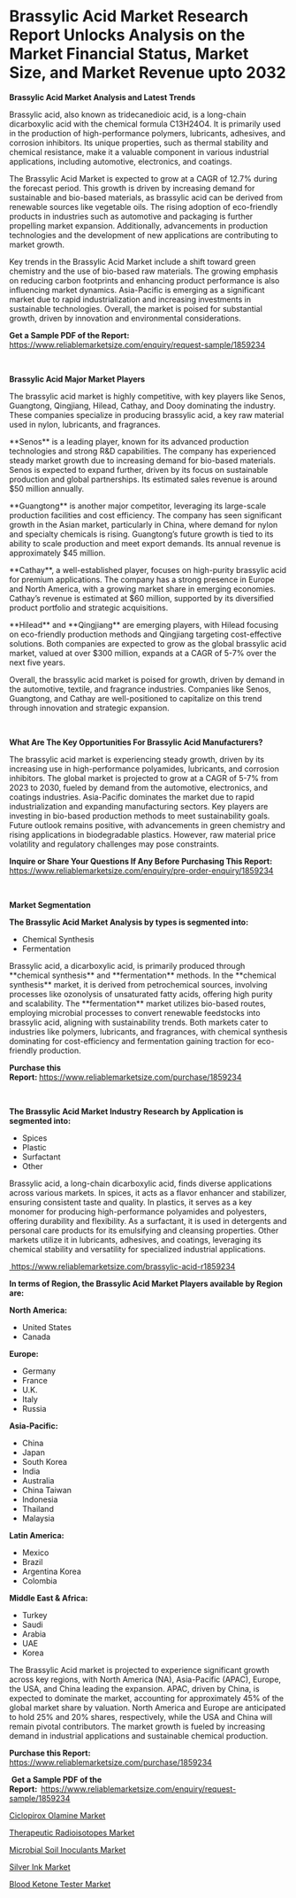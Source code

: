 <p><h1>Brassylic Acid Market Research Report Unlocks Analysis on the Market Financial Status, Market Size, and Market Revenue upto 2032</h1></p><p><strong>Brassylic Acid Market Analysis and Latest Trends</strong></p>
<p><p>Brassylic acid, also known as tridecanedioic acid, is a long-chain dicarboxylic acid with the chemical formula C13H24O4. It is primarily used in the production of high-performance polymers, lubricants, adhesives, and corrosion inhibitors. Its unique properties, such as thermal stability and chemical resistance, make it a valuable component in various industrial applications, including automotive, electronics, and coatings.</p><p>The Brassylic Acid Market is expected to grow at a CAGR of 12.7% during the forecast period. This growth is driven by increasing demand for sustainable and bio-based materials, as brassylic acid can be derived from renewable sources like vegetable oils. The rising adoption of eco-friendly products in industries such as automotive and packaging is further propelling market expansion. Additionally, advancements in production technologies and the development of new applications are contributing to market growth.</p><p>Key trends in the Brassylic Acid Market include a shift toward green chemistry and the use of bio-based raw materials. The growing emphasis on reducing carbon footprints and enhancing product performance is also influencing market dynamics. Asia-Pacific is emerging as a significant market due to rapid industrialization and increasing investments in sustainable technologies. Overall, the market is poised for substantial growth, driven by innovation and environmental considerations.</p></p>
<p><strong>Get a Sample PDF of the Report:&nbsp;</strong> <a href="https://www.reliablemarketsize.com/enquiry/request-sample/1859234?utm_campaign=1901&utm_medium=2&utm_source=Github&utm_content=ia&utm_term=24012025&utm_id=brassylic-acid">https://www.reliablemarketsize.com/enquiry/request-sample/1859234</a></p>
<p>&nbsp;</p>
<p><strong>Brassylic Acid Major Market Players</strong></p>
<p><p>The brassylic acid market is highly competitive, with key players like Senos, Guangtong, Qingjiang, Hilead, Cathay, and Dooy dominating the industry. These companies specialize in producing brassylic acid, a key raw material used in nylon, lubricants, and fragrances.</p><p>**Senos** is a leading player, known for its advanced production technologies and strong R&D capabilities. The company has experienced steady market growth due to increasing demand for bio-based materials. Senos is expected to expand further, driven by its focus on sustainable production and global partnerships. Its estimated sales revenue is around $50 million annually.</p><p>**Guangtong** is another major competitor, leveraging its large-scale production facilities and cost efficiency. The company has seen significant growth in the Asian market, particularly in China, where demand for nylon and specialty chemicals is rising. Guangtong’s future growth is tied to its ability to scale production and meet export demands. Its annual revenue is approximately $45 million.</p><p>**Cathay**, a well-established player, focuses on high-purity brassylic acid for premium applications. The company has a strong presence in Europe and North America, with a growing market share in emerging economies. Cathay’s revenue is estimated at $60 million, supported by its diversified product portfolio and strategic acquisitions.</p><p>**Hilead** and **Qingjiang** are emerging players, with Hilead focusing on eco-friendly production methods and Qingjiang targeting cost-effective solutions. Both companies are expected to grow as the global brassylic acid market, valued at over $300 million, expands at a CAGR of 5-7% over the next five years.</p><p>Overall, the brassylic acid market is poised for growth, driven by demand in the automotive, textile, and fragrance industries. Companies like Senos, Guangtong, and Cathay are well-positioned to capitalize on this trend through innovation and strategic expansion.</p></p>
<p>&nbsp;</p>
<p><strong>What Are The Key Opportunities For Brassylic Acid Manufacturers?</strong></p>
<p><p>The brassylic acid market is experiencing steady growth, driven by its increasing use in high-performance polyamides, lubricants, and corrosion inhibitors. The global market is projected to grow at a CAGR of 5-7% from 2023 to 2030, fueled by demand from the automotive, electronics, and coatings industries. Asia-Pacific dominates the market due to rapid industrialization and expanding manufacturing sectors. Key players are investing in bio-based production methods to meet sustainability goals. Future outlook remains positive, with advancements in green chemistry and rising applications in biodegradable plastics. However, raw material price volatility and regulatory challenges may pose constraints.</p></p>
<p><strong>Inquire or Share Your Questions If Any Before Purchasing This Report:</strong> <a href="https://www.reliablemarketsize.com/enquiry/pre-order-enquiry/1859234?utm_campaign=1901&utm_medium=2&utm_source=Github&utm_content=ia&utm_term=24012025&utm_id=brassylic-acid">https://www.reliablemarketsize.com/enquiry/pre-order-enquiry/1859234</a></p>
<p>&nbsp;</p>
<p><strong>Market Segmentation</strong></p>
<p><strong>The Brassylic Acid Market Analysis by types is segmented into:</strong></p>
<p><ul><li>Chemical Synthesis</li><li>Fermentation</li></ul></p>
<p><p>Brassylic acid, a dicarboxylic acid, is primarily produced through **chemical synthesis** and **fermentation** methods. In the **chemical synthesis** market, it is derived from petrochemical sources, involving processes like ozonolysis of unsaturated fatty acids, offering high purity and scalability. The **fermentation** market utilizes bio-based routes, employing microbial processes to convert renewable feedstocks into brassylic acid, aligning with sustainability trends. Both markets cater to industries like polymers, lubricants, and fragrances, with chemical synthesis dominating for cost-efficiency and fermentation gaining traction for eco-friendly production.</p></p>
<p><strong>Purchase this Report:&nbsp;</strong><a href="https://www.reliablemarketsize.com/purchase/1859234?utm_campaign=1901&utm_medium=2&utm_source=Github&utm_content=ia&utm_term=24012025&utm_id=brassylic-acid">https://www.reliablemarketsize.com/purchase/1859234</a></p>
<p>&nbsp;</p>
<p><strong>The Brassylic Acid Market Industry Research by Application is segmented into:</strong></p>
<p><ul><li>Spices</li><li>Plastic</li><li>Surfactant</li><li>Other</li></ul></p>
<p><p>Brassylic acid, a long-chain dicarboxylic acid, finds diverse applications across various markets. In spices, it acts as a flavor enhancer and stabilizer, ensuring consistent taste and quality. In plastics, it serves as a key monomer for producing high-performance polyamides and polyesters, offering durability and flexibility. As a surfactant, it is used in detergents and personal care products for its emulsifying and cleansing properties. Other markets utilize it in lubricants, adhesives, and coatings, leveraging its chemical stability and versatility for specialized industrial applications.</p></p>
<p><a href="https://www.reliablemarketsize.com/brassylic-acid-r1859234?utm_campaign=1901&utm_medium=2&utm_source=Github&utm_content=ia&utm_term=24012025&utm_id=brassylic-acid">&nbsp;https://www.reliablemarketsize.com/brassylic-acid-r1859234</a></p>
<p><strong>In terms of Region, the Brassylic Acid Market Players available by Region are:</strong></p>
<p>
    <p> <strong> North America: </strong>
        <ul>
            <li>United States</li>
            <li>Canada</li>
        </ul>
        </p> 
    <p> <strong> Europe: </strong>
        <ul>
            <li>Germany</li>
            <li>France</li>
            <li>U.K.</li>
            <li>Italy</li>
            <li>Russia</li>
        </ul>
        </p> 
    <p> <strong> Asia-Pacific: </strong>
        <ul>
            <li>China</li>
            <li>Japan</li>
            <li>South Korea</li>
            <li>India</li>
            <li>Australia</li>
            <li>China Taiwan</li>
            <li>Indonesia</li>
            <li>Thailand</li>
            <li>Malaysia</li>
        </ul>
        </p> 
    <p> <strong> Latin America: </strong>
        <ul>
            <li>Mexico</li>
            <li>Brazil</li>
            <li>Argentina Korea</li>
            <li>Colombia</li>
        </ul>
        </p> 
    <p> <strong> Middle East & Africa: </strong>
        <ul>
            <li>Turkey</li>
            <li>Saudi</li>
            <li>Arabia</li>
            <li>UAE</li>
            <li>Korea</li>
        </ul>
    </p>
    </p>
<p><p>The Brassylic Acid market is projected to experience significant growth across key regions, with North America (NA), Asia-Pacific (APAC), Europe, the USA, and China leading the expansion. APAC, driven by China, is expected to dominate the market, accounting for approximately 45% of the global market share by valuation. North America and Europe are anticipated to hold 25% and 20% shares, respectively, while the USA and China will remain pivotal contributors. The market growth is fueled by increasing demand in industrial applications and sustainable chemical production.</p></p>
<p><strong>Purchase this Report: </strong><a href="https://www.reliablemarketsize.com/purchase/1859234?utm_campaign=1901&utm_medium=2&utm_source=Github&utm_content=ia&utm_term=24012025&utm_id=brassylic-acid">https://www.reliablemarketsize.com/purchase/1859234</a></p>
<p>&nbsp;<strong>Get a Sample PDF of the Report:&nbsp;&nbsp;</strong><a href="https://www.reliablemarketsize.com/enquiry/request-sample/1859234?utm_campaign=1901&utm_medium=2&utm_source=Github&utm_content=ia&utm_term=24012025&utm_id=brassylic-acid">https://www.reliablemarketsize.com/enquiry/request-sample/1859234</a></p>
<p><strong></strong></p>
<p><p><a href="https://www.linkedin.com/pulse/industry-projections-global-ciclopirox-olamine-market-by6we?utm_campaign=1901&utm_medium=2&utm_source=Github&utm_content=ia&utm_term=24012025&utm_id=brassylic-acid">Ciclopirox Olamine Market</a></p><p><a href="https://www.linkedin.com/pulse/international-therapeutic-radioisotopes-market-growing-buz3e?utm_campaign=1901&utm_medium=2&utm_source=Github&utm_content=ia&utm_term=24012025&utm_id=brassylic-acid">Therapeutic Radioisotopes Market</a></p><p><a href="https://www.linkedin.com/pulse/future-revenue-demand-forecast-microbial-soil-inoculants-go5qc?utm_campaign=1901&utm_medium=2&utm_source=Github&utm_content=ia&utm_term=24012025&utm_id=brassylic-acid">Microbial Soil Inoculants Market</a></p><p><a href="https://github.com/benhaeneye/Market-Research-Report-List-1/blob/main/silver-ink-market.md?utm_campaign=1901&utm_medium=2&utm_source=Github&utm_content=ia&utm_term=24012025&utm_id=brassylic-acid">Silver Ink Market</a></p><p><a href="https://www.linkedin.com/pulse/blood-ketone-tester-market-growth-forecast-global-analysis-nx9ye?utm_campaign=1901&utm_medium=2&utm_source=Github&utm_content=ia&utm_term=24012025&utm_id=brassylic-acid">Blood Ketone Tester Market</a></p></p>